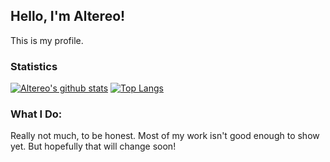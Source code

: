 ## Hello, I'm Altereo!
 This is my profile.
 
### Statistics
 [![Altereo's github stats](https://github-readme-stats.vercel.app/api?username=altereo)](https://github.com/anuraghazra/github-readme-stats)
 [![Top Langs](https://github-readme-stats.vercel.app/api/top-langs/?username=altereo&layout=compact&hide=roff)](https://github.com/anuraghazra/github-readme-stats)
 
### What I Do:
 Really not much, to be honest. Most of my work isn't good enough to show yet. But hopefully that will change soon!
